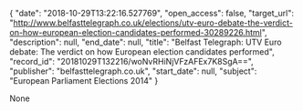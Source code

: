 {
  "date": "2018-10-29T13:22:16.527769", 
  "open_access": false, 
  "target_url": "http://www.belfasttelegraph.co.uk/elections/utv-euro-debate-the-verdict-on-how-european-election-candidates-performed-30289226.html", 
  "description": null, 
  "end_date": null, 
  "title": "Belfast Telegraph: UTV Euro debate: The verdict on how European election candidates performed", 
  "record_id": "20181029T132216/woNvRHiNjVFzAFEx7K8SgA==", 
  "publisher": "belfasttelegraph.co.uk", 
  "start_date": null, 
  "subject": "European Parliament Elections 2014"
}

None